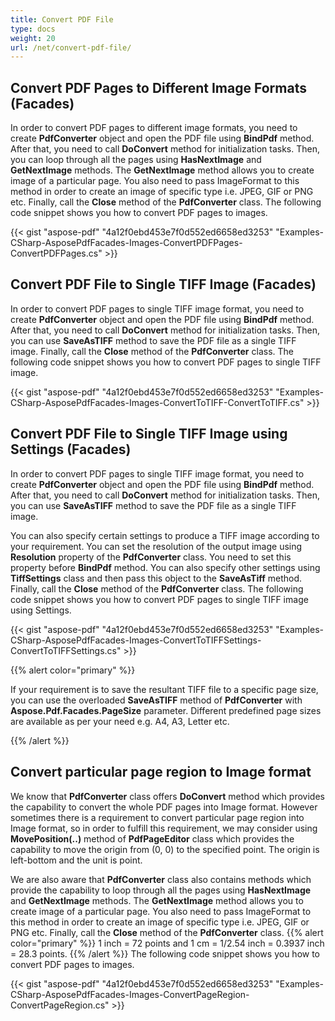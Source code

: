 ```yaml
---
title: Convert PDF File
type: docs
weight: 20
url: /net/convert-pdf-file/
---
```


## **Convert PDF Pages to Different Image Formats (Facades)**
In order to convert PDF pages to different image formats, you need to create **PdfConverter** object and open the PDF file using **BindPdf** method. After that, you need to call **DoConvert** method for initialization tasks. Then, you can loop through all the pages using **HasNextImage** and **GetNextImage** methods. The **GetNextImage** method allows you to create image of a particular page. You also need to pass ImageFormat to this method in order to create an image of specific type i.e. JPEG, GIF or PNG etc. Finally, call the **Close** method of the **PdfConverter** class. The following code snippet shows you how to convert PDF pages to images.



{{< gist "aspose-pdf" "4a12f0ebd453e7f0d552ed6658ed3253" "Examples-CSharp-AsposePdfFacades-Images-ConvertPDFPages-ConvertPDFPages.cs" >}}
## **Convert PDF File to Single TIFF Image (Facades)**
In order to convert PDF pages to single TIFF image format, you need to create **PdfConverter** object and open the PDF file using **BindPdf** method. After that, you need to call **DoConvert** method for initialization tasks. Then, you can use **SaveAsTIFF** method to save the PDF file as a single TIFF image. Finally, call the **Close** method of the **PdfConverter** class. The following code snippet shows you how to convert PDF pages to single TIFF image.



{{< gist "aspose-pdf" "4a12f0ebd453e7f0d552ed6658ed3253" "Examples-CSharp-AsposePdfFacades-Images-ConvertToTIFF-ConvertToTIFF.cs" >}}
## **Convert PDF File to Single TIFF Image using Settings (Facades)**
In order to convert PDF pages to single TIFF image format, you need to create **PdfConverter** object and open the PDF file using **BindPdf** method. After that, you need to call **DoConvert** method for initialization tasks. Then, you can use **SaveAsTIFF** method to save the PDF file as a single TIFF image.

You can also specify certain settings to produce a TIFF image according to your requirement. You can set the resolution of the output image using **Resolution** property of the **PdfConverter** class. You need to set this property before **BindPdf** method. You can also specify other settings using **TiffSettings** class and then pass this object to the **SaveAsTiff** method. Finally, call the **Close** method of the **PdfConverter** class. The following code snippet shows you how to convert PDF pages to single TIFF image using Settings.



{{< gist "aspose-pdf" "4a12f0ebd453e7f0d552ed6658ed3253" "Examples-CSharp-AsposePdfFacades-Images-ConvertToTIFFSettings-ConvertToTIFFSettings.cs" >}}

{{% alert color="primary" %}} 

If your requirement is to save the resultant TIFF file to a specific page size, you can use the overloaded **SaveAsTIFF** method of **PdfConverter** with **Aspose.Pdf.Facades.PageSize** parameter. Different predefined page sizes are available as per your need e.g. A4, A3, Letter etc.

{{% /alert %}} 
## **Convert particular page region to Image format**
We know that **PdfConverter** class offers **DoConvert** method which provides the capability to convert the whole PDF pages into Image format. However sometimes there is a requirement to convert particular page region into Image format, so in order to fulfill this requirement, we may consider using **MovePosition(..)** method of **PdfPageEditor** class which provides the capability to move the origin from (0, 0) to the specified point. The origin is left-bottom and the unit is point.

We are also aware that **PdfConverter** class also contains methods which provide the capability to loop through all the pages using **HasNextImage** and **GetNextImage** methods. The **GetNextImage** method allows you to create image of a particular page. You also need to pass ImageFormat to this method in order to create an image of specific type i.e. JPEG, GIF or PNG etc. Finally, call the **Close** method of the **PdfConverter** class.
{{% alert color="primary" %}} 
1 inch = 72 points and 1 cm = 1/2.54 inch = 0.3937 inch = 28.3 points.
{{% /alert %}} 
The following code snippet shows you how to convert PDF pages to images.



{{< gist "aspose-pdf" "4a12f0ebd453e7f0d552ed6658ed3253" "Examples-CSharp-AsposePdfFacades-Images-ConvertPageRegion-ConvertPageRegion.cs" >}}



